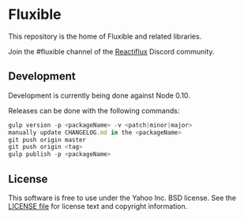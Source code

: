 # Fluxible

This repository is the home of Fluxible and related libraries.

Join the #fluxible channel of the [Reactiflux](http://reactiflux.com) Discord community.

## Development

Development is currently being done against Node 0.10.

Releases can be done with the following commands:

```js
gulp version -p <packageName> -v <patch|minor|major>
manually update CHANGELOG.md in the <packageName>
git push origin master
git push origin <tag>
gulp publish -p <packageName>
```

## License

This software is free to use under the Yahoo Inc. BSD license.
See the [LICENSE file][] for license text and copyright information.

[LICENSE file]: https://github.com/yahoo/fluxible/blob/master/LICENSE.md
